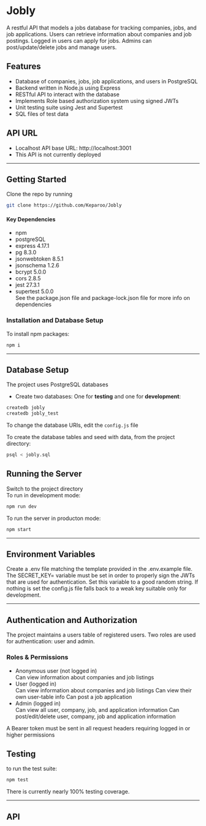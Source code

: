 # Jobly
A restful API that models a jobs database for tracking companies, jobs, and job applications. Users can retrieve information about companies and job postings. Logged in users can apply for jobs. Admins can post/update/delete jobs and manage users.

## Features
* Database of companies, jobs, job applications, and users in PostgreSQL
* Backend written in Node.js using Express
* RESTful API to interact with the database
* Implements Role based authorization system using signed JWTs
* Unit testing suite using Jest and Supertest
* SQL files of test data

## API URL
* Localhost API base URL: http://localhost:3001
* This API is not currently deployed
---
## Getting Started
Clone the repo by running
```bash
git clone https://github.com/Keparoo/Jobly
```
#### Key Dependencies

* npm
* postgreSQL
* express 4.17.1
* pg 8.3.0
* jsonwebtoken 8.5.1
* jsonschema 1.2.6
* bcrypt 5.0.0
* cors 2.8.5
* jest 27.3.1
* supertest 5.0.0  
See the package.json file and package-lock.json file for more info on dependencies

### Installation and Database Setup  
To install npm packages:
```bash
npm i
```
---
## Database Setup
The project uses PostgreSQL databases
* Create two databases: One for **testing** and one for **development**:
```bash
createdb jobly
createdb jobly_test
```

To change the database URIs, edit the `config.js` file

To create the database tables and seed with data, from the project directory:
```bash
psql < jobly.sql
```
## Running the Server

Switch to the project directory  
To run in development mode:
```bash
npm run dev
```
To run the server in producton mode:
```bash
npm start
```
---

## Environment Variables
Create a .env file matching the template provided in the .env.example file.  
The SECRET_KEY= variable must be set in order to properly sign the JWTs that are used for authentication. Set this variable to a good random string. If nothing is set the config.js file falls back to a weak key suitable only for development.

---
## Authentication and Authorization
The project maintains a users table of registered users. Two roles are used for authentication: user and admin.

### Roles & Permissions
* Anonymous user (not logged in)  
Can view information about companies and job listings
* User (logged in)  
Can view information about companies and job listings
Can view their own user-table info
Can post a job application
* Admin (logged in)  
Can view all user, company, job, and application information
Can post/edit/delete user, company, job and application information

A Bearer token must be sent in all request headers requiring logged in or higher permissions

## Testing

to run the test suite:
```bash
npm test
```
There is currently nearly 100% testing coverage.

---
## API

